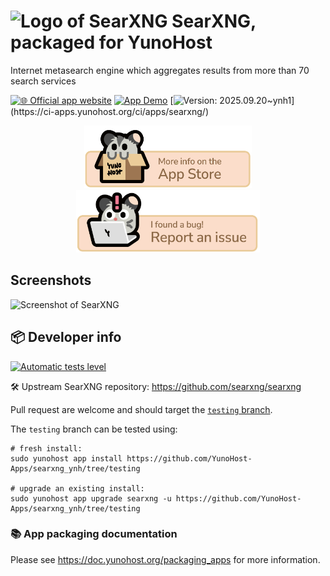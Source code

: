 <!--
N.B.: This README was automatically generated by <https://github.com/YunoHost/apps_tools/blob/main/readme_generator>
It shall NOT be edited by hand.
-->

<h1>
  <img src="https://raw.githubusercontent.com/YunoHost/apps/main/logos/searxng.png" width="32px" alt="Logo of SearXNG">
  SearXNG, packaged for YunoHost
</h1>

Internet metasearch engine which aggregates results from more than 70 search services

[![🌐 Official app website](https://img.shields.io/badge/Official_app_website-darkgreen?style=for-the-badge)](https://docs.searxng.org)
[![App Demo](https://img.shields.io/badge/App_Demo-blue?style=for-the-badge)](https://searx.be)
[![Version: 2025.09.20~ynh1](https://img.shields.io/badge/Version-2025.09.20~ynh1-rgb(18,138,11)?style=for-the-badge)](https://ci-apps.yunohost.org/ci/apps/searxng/)

<div align="center">
<a href="https://apps.yunohost.org/app/searxng"><img height="100px" src="https://github.com/YunoHost/yunohost-artwork/raw/refs/heads/main/badges/neopossum-badges/badge_more_info_on_the_appstore.svg"/></a>
<a href="https://github.com/YunoHost-Apps/searxng_ynh/issues"><img height="100px" src="https://github.com/YunoHost/yunohost-artwork/raw/refs/heads/main/badges/neopossum-badges/badge_report_an_issue.svg"/></a>
</div>


## Screenshots
![Screenshot of SearXNG](./doc/screenshots/screenshot_1.png)

## 📦 Developer info

[![Automatic tests level](https://apps.yunohost.org/badge/cilevel/searxng)](https://ci-apps.yunohost.org/ci/apps/searxng/)

🛠️ Upstream SearXNG repository: <https://github.com/searxng/searxng>

Pull request are welcome and should target the [`testing` branch](https://github.com/YunoHost-Apps/searxng_ynh/tree/testing).

The `testing` branch can be tested using:
```
# fresh install:
sudo yunohost app install https://github.com/YunoHost-Apps/searxng_ynh/tree/testing

# upgrade an existing install:
sudo yunohost app upgrade searxng -u https://github.com/YunoHost-Apps/searxng_ynh/tree/testing
```

### 📚 App packaging documentation

Please see <https://doc.yunohost.org/packaging_apps> for more information.